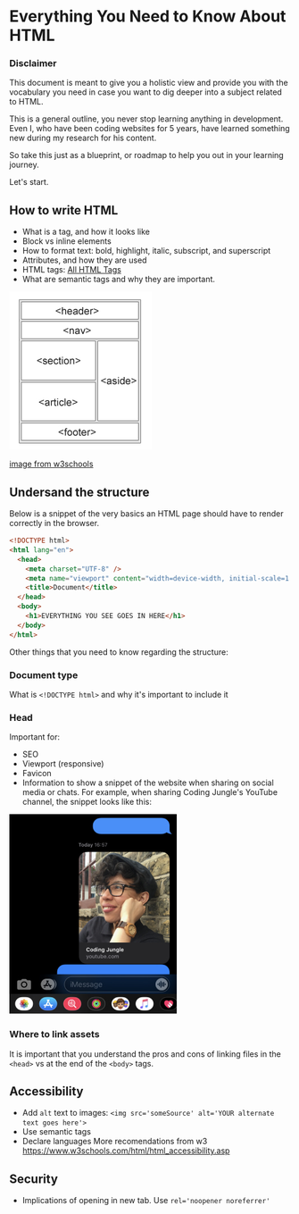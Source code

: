 # Everything You Need to Know About HTML

### Disclaimer

This document is meant to give you a holistic view and provide you with the vocabulary you need in case you want to dig deeper into a subject related to HTML.

This is a general outline, you never stop learning anything in development. Even I, who have been coding websites for 5 years, have learned something new during my research for his content.

So take this just as a blueprint, or roadmap to help you out in your learning journey.

Let's start.

## How to write HTML

- What is a tag, and how it looks like
- Block vs inline elements
- How to format text: bold, highlight, italic, subscript, and superscript
- Attributes, and how they are used
- HTML tags: [All HTML Tags](https://www.w3schools.com/tags/default.asp)
- What are semantic tags and why they are important.

![Semantic Tags][semantic_tags]

[semantic_tags]: ./assets/semantic_tags.jpg

[image from w3schools](https://www.w3schools.com/html/html5_semantic_elements.asp)

## Undersand the structure

Below is a snippet of the very basics an HTML page should have to render correctly in the browser.

```html
<!DOCTYPE html>
<html lang="en">
  <head>
    <meta charset="UTF-8" />
    <meta name="viewport" content="width=device-width, initial-scale=1.0" />
    <title>Document</title>
  </head>
  <body>
    <h1>EVERYTHING YOU SEE GOES IN HERE</h1>
  </body>
</html>
```

Other things that you need to know regarding the structure:

### Document type

What is `<!DOCTYPE html>` and why it's important to include it

### Head

Important for:
* SEO
* Viewport (responsive)
* Favicon
* Information to show a snippet of the website when sharing on social media or chats. For example, when sharing Coding Jungle's YouTube channel, the snippet looks like this:

![Sharing URLs][share_url]

[share_url]: ./assets/sharing_example.jpg

### Where to link assets

It is important that you understand the pros and cons of linking files in the `<head>` vs at the end of the `<body>` tags.

## Accessibility

- Add `alt` text to images: `<img src='someSource' alt='YOUR alternate text goes here'>`
- Use semantic tags
- Declare languages
  More recomendations from w3
  https://www.w3schools.com/html/html_accessibility.asp

## Security

- Implications of opening in new tab. Use `rel='noopener noreferrer'`
